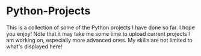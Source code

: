 # Python-Projects
This is a collection of some of the Python projects I have done so far. I hope you enjoy!
Note that it may take me some time to upload current projects I am working on, especially more advanced ones. My skills are not limited to what's displayed here!
